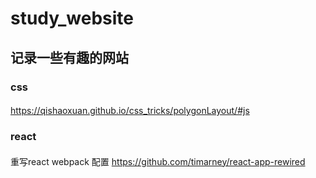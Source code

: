 # study_website 
## 记录一些有趣的网站 
 ### css  
 ####
 https://qishaoxuan.github.io/css_tricks/polygonLayout/#js
 ### react
 ####
 重写react webpack 配置 https://github.com/timarney/react-app-rewired
